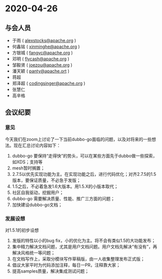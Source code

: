 # 2020-04-26

## 与会人员

* 于雨 ( alexstocks@apache.org )
* 何鑫铭 ( xinminghe@apache.org )
* 方银城 ( fangyc@apache.org )
* 邓明 ( flycash@apache.org )
* 邹毅贤 ( joezou@apache.org )
* 潘天颖 ( panty@apache.ort )
* 蒋超
* 郑泽超 ( codingsinger@apache.org )
* 张慧仁
* 高辛格

## 会议纪要

### 意见

今天我们在zoom上讨论了一下当前dubbo-go面临的问题，以及对将来的一些想法。现在汇总讨论内容如下：
1. dubbo-go 要保持“走得快”的势头，可以在某些方面先于dubbo做一些探索，如XDS；支持等
2. mesh暂时搁置；
3. 2.7.5以优先实现功能为主。在实现功能之后，进行代码优化；对齐2.7.5的1.5版本，要保证质量，不必急于发版；
4. 1.5之后，不必着急发1.6大版本。用1.5.X的小版本取代；
5. 社区自我驱动，挖掘用户；
6. dubbo-go 需要解决质量、性能、推广三方面的问题；
7. 加快建设dubbo-go文档；

### 发展设想

对1.5.1的初步设想

1. 发版的特性以小的bug fix，小的优化为主。将不会有类似1.5的大功能发布；
2. 集中精力解决文档问题，尤其是用户文档问题。用户文档先解决“有没有”，再解决风格统一等问题；
3. 在文档写作上，采取分模块写作草稿版，由一人收集整理发布正式版；
4. 倡议大家平时为代码添加注释，每日一PR，注释靠大家；
5. 提高samples质量，解决集成测试问题；